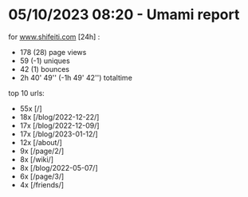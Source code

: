 # 05/10/2023 08:20 - Umami report
for www.shifeiti.com [24h] :

 - 178 (28) page views
 - 59 (-1) uniques
 - 42 (1) bounces
 - 2h 40' 49'' (-1h 49' 42'') totaltime


top 10 urls:
 - 55x [/]
 - 18x [/blog/2022-12-22/]
 - 17x [/blog/2022-12-09/]
 - 17x [/blog/2023-01-12/]
 - 12x [/about/]
 - 9x [/page/2/]
 - 8x [/wiki/]
 - 8x [/blog/2022-05-07/]
 - 6x [/page/3/]
 - 4x [/friends/]


